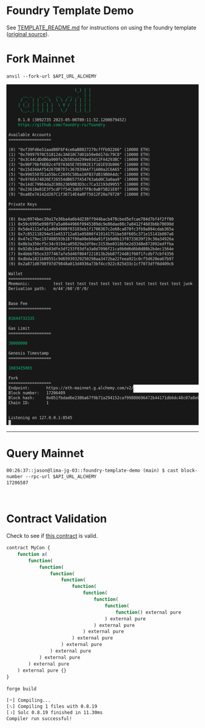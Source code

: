 # Foundry Template Demo

See [TEMPLATE_README.md](./TEMPLATE_README.md) for instructions on using the foundry template ([original source](https://github.com/PaulRBerg/foundry-template)).<br>

# Fork Mainnet
`anvil --fork-url $API_URL_ALCHEMY`<br>

![Anvil Fork Mainnet](./img/anvil-fork-mainnet.png)

***
# Query Mainnet

```
00:26:37::jason@lima-jg-03::foundry-template-demo (main) $ cast block-number --rpc-url $API_URL_ALCHEMY
17206587
```
<br>

# Contract Validation
Check to see if [this contract](./src/MyCon.sol) is valid.

```js
contract MyCon {
    function a(
        function(
            function(
                function(
                    function(
                        function(
                            function(
                                function(
                                    function(
                                        function() external pure
                                    ) external pure
                                ) external pure
                            ) external pure
                        ) external pure
                    ) external pure
                ) external pure
            ) external pure
        ) external pure
    ) external pure {}
}
```

`forge build`

```
[⠒] Compiling...
[⠢] Compiling 1 files with 0.8.19
[⠰] Solc 0.8.19 finished in 11.30ms
Compiler run successful!
```